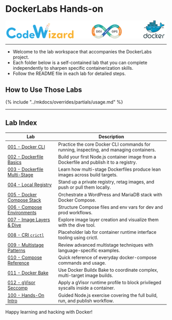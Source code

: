 # DockerLabs Hands-on

![DockerLabs Banner](./assets/images/docker-logos.png)

---

* Welcome to the lab workspace that accompanies the DockerLabs project. 
* Each folder below is a self-contained lab that you can complete independently to sharpen specific containerization skills. 
* Follow the README file in each lab for detailed steps.

## How to Use Those Labs

{% include "../mkdocs/overrides/partials/usage.md" %}

---

## Lab Index

| Lab | Description |
| --- | --- |
| [001 - Docker CLI](001-DockerCli/) | Practice the core Docker CLI commands for running, inspecting, and managing containers. |
| [002 - Dockerfile Basics](002-DockerFile/) | Build your first Node.js container image from a Dockerfile and publish it to a registry. |
| [003 - Dockerfile Multi-Stage](003-DockerFile-MultiStage/) | Learn how multi-stage Dockerfiles produce lean images across build targets. |
| [004 - Local Registry](004-LocalRegistry/) | Stand up a private registry, retag images, and push or pull them locally. |
| [005 - Docker Compose Stack](005-DockerCompose/) | Orchestrate a WordPress and MariaDB stack with Docker Compose. |
| [006 - Compose Environments](006-DockerCompose-env/) | Structure Compose files and env vars for dev and prod workflows. |
| [007 - Image Layers & Dive](007-layers/) | Explore image layer creation and visualize them with the dive tool. |
| [008 - CRI `crictl`](008-crictl/) | Placeholder lab for container runtime interface tooling using crictl. |
| [009 - Multistage Patterns](009-multistage/) | Review advanced multistage techniques with language-specific examples. |
| [010 - Compose Reference](010-DockerCompose/) | Quick reference of everyday docker-compose commands and usage. |
| [011 - Docker Bake](011-bake/) | Use Docker Buildx Bake to coordinate complex, multi-target image builds. |
| [012 - gVisor Seccomp](012-gvisor/) | Apply a gVisor runtime profile to block privileged syscalls inside a container. |
| [100 - Hands-On Intro](100-Hands-On/) | Guided Node.js exercise covering the full build, run, and publish workflow. |


Happy learning and hacking with Docker!
